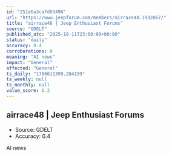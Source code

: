 ```yaml
---
id: "251e6a3ca7d93496"
url: "https://www.jeepforum.com/members/airrace48.1932867/"
title: "airrace48 | Jeep Enthusiast Forums"
source: "GDELT"
published_utc: "2025-10-11T23:00:00+00:00"
status: "daily"
accuracy: 0.4
corroborations: 0
meaning: "AI news"
impact: "General"
affected: "General"
ts_daily: "1760611399.284159"
ts_weekly: null
ts_monthly: null
value_score: 0.2
---
```

## airrace48 | Jeep Enthusiast Forums

- Source: GDELT
- Accuracy: 0.4

AI news
